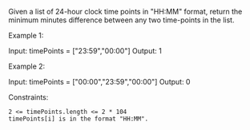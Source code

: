 Given a list of 24-hour clock time points in "HH:MM" format, return the minimum minutes difference between any two time-points in the list.

Example 1:

Input: timePoints = ["23:59","00:00"]
Output: 1

Example 2:

Input: timePoints = ["00:00","23:59","00:00"]
Output: 0

Constraints:

    2 <= timePoints.length <= 2 * 104
    timePoints[i] is in the format "HH:MM".
